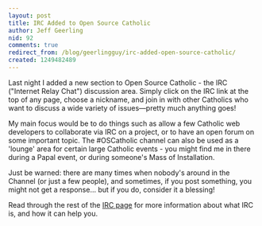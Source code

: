 ```yaml
---
layout: post
title: IRC Added to Open Source Catholic
author: Jeff Geerling
nid: 92
comments: true
redirect_from: /blog/geerlingguy/irc-added-open-source-catholic/
created: 1249482489
---
```

<p>Last night I added a new section to Open Source Catholic - the IRC (&quot;Internet Relay Chat&quot;) discussion area. Simply click on the IRC link at the top of any page, choose a nickname, and join in with other Catholics who want to discuss a wide variety of issues&mdash;pretty much anything goes!</p>
<p>My main focus would be to do things such as allow a few Catholic web developers to collaborate via IRC on a project, or to have an open forum on some important topic. The #OSCatholic channel can also be used as a 'lounge' area for certain large Catholic events - you might find me in there during a Papal event, or during someone's Mass of Installation.</p>
<p>Just be warned: there are many times when nobody's around in the Channel (or just a few people), and sometimes, if you post something, you might not get a response... but if you do, consider it a blessing!</p>
<p>Read through the rest of the <a href="/catholic-irc-chat-channel">IRC page</a> for more information about what IRC is, and how it can help you.</p>
